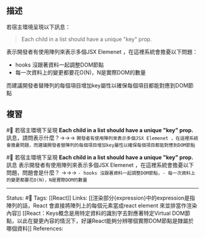 ## 描述

若宿主環境呈現以下訊息：
> Each child in a list should have a unique "key" prop.

表示開發者有使用陣列來表示多個JSX Elemenet ，在這裡系統會擔憂以下問題：
- hooks 沒跟著資料一起調整DOM節點
- 每一次資料上的變更都要花O(N)，N是實際DOM的數量

而建議開發者替陣列的每個項目增加key屬性以確保每個項目都能對應到DOM節點



## 複習

#🧠 若宿主環境下呈現 **Each child in a list should have a unique "key" prop.** 訊息，請問表示什麼？->->-> `開發者有使用陣列來表示多個JSX Elemenet ，在這裡系統會擔憂問題，而建議開發者替陣列的每個項目增加key屬性以確保每個項目都能對應到DOM節點`
<!--SR:!2022-09-23,10,250-->

#🧠 若宿主環境下呈現 **Each child in a list should have a unique "key" prop.** 訊息 表示開發者有使用陣列來表示多個JSX Elemenet ，在這裡系統會擔憂以下問題，問題會是什麼？ ->->-> `- hooks 沒跟著資料一起調整DOM節點，- 每一次資料上的變更都要花O(N)，N是實際DOM的數量`
<!--SR:!2022-09-23,10,250-->


---
Status: #🌱 
Tags:
[[React]]
Links:
[[渲染部分{expression}中的expression是指陣列的話，React 會直接將陣列上的每個元素當成react element 來並排當作渲染內容]]
[[React：Keys概念是用特定資料的識別字去對應著特定Virtual DOM節點，以此在變更內容的情況下，好讓React能夠分辨哪個實際DOM節點是隸屬於哪個資料]]
References:
